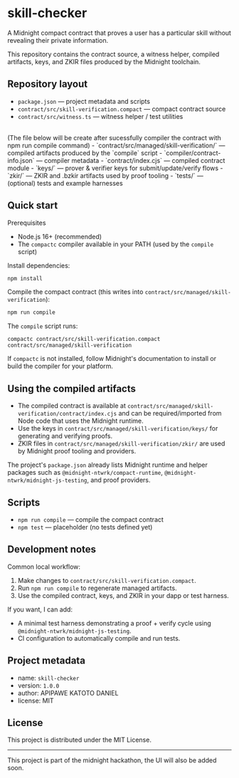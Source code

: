 # skill-checker

A Midnight compact contract that proves a user has a particular skill without revealing their private information.

This repository contains the contract source, a witness helper, compiled artifacts, keys, and ZKIR files produced by the Midnight toolchain.

## Repository layout

- `package.json` — project metadata and scripts
- `contract/src/skill-verification.compact` — compact contract source
- `contract/src/witness.ts` — witness helper / test utilities

<br/>
(The file below will be create after sucessfully compiler the contract with npm run compile command)
- `contract/src/managed/skill-verification/` — compiled artifacts produced by the `compile` script
  - `compiler/contract-info.json` — compiler metadata
  - `contract/index.cjs` — compiled contract module
  - `keys/` — prover & verifier keys for submit/update/verify flows
  - `zkir/` — ZKIR and .bzkir artifacts used by proof tooling
- `tests/` — (optional) tests and example harnesses

## Quick start

Prerequisites

- Node.js 16+ (recommended)
- The `compactc` compiler available in your PATH (used by the `compile` script)

Install dependencies:

```bash
npm install
```

Compile the compact contract (this writes into `contract/src/managed/skill-verification`):

```bash
npm run compile
```

The `compile` script runs:

```
compactc contract/src/skill-verification.compact contract/src/managed/skill-verification
```

If `compactc` is not installed, follow Midnight's documentation to install or build the compiler for your platform.

## Using the compiled artifacts

- The compiled contract is available at `contract/src/managed/skill-verification/contract/index.cjs` and can be required/imported from Node code that uses the Midnight runtime.
- Use the keys in `contract/src/managed/skill-verification/keys/` for generating and verifying proofs.
- ZKIR files in `contract/src/managed/skill-verification/zkir/` are used by Midnight proof tooling and providers.

The project's `package.json` already lists Midnight runtime and helper packages such as `@midnight-ntwrk/compact-runtime`, `@midnight-ntwrk/midnight-js-testing`, and proof providers.

## Scripts

- `npm run compile` — compile the compact contract
- `npm test` — placeholder (no tests defined yet)

## Development notes

Common local workflow:

1. Make changes to `contract/src/skill-verification.compact`.
2. Run `npm run compile` to regenerate managed artifacts.
3. Use the compiled contract, keys, and ZKIR in your dapp or test harness.

If you want, I can add:

- A minimal test harness demonstrating a proof + verify cycle using `@midnight-ntwrk/midnight-js-testing`.
- CI configuration to automatically compile and run tests.

## Project metadata

- name: `skill-checker`
- version: `1.0.0`
- author: APIPAWE KATOTO DANIEL
- license: MIT

## License

This project is distributed under the MIT License.

---
This project is part of the midnight hackathon, the UI will also be added soon.
